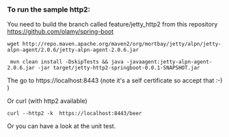 ### To run the sample http2:

You need to build the branch called feature/jetty_http2 from this repository https://github.com/olamy/spring-boot

```
wget http://repo.maven.apache.org/maven2/org/mortbay/jetty/alpn/jetty-alpn-agent/2.0.6/jetty-alpn-agent-2.0.6.jar

 mvn clean install -DskipTests && java -javaagent:jetty-alpn-agent-2.0.6.jar -jar target/jetty-http2-springboot-0.0.1-SNAPSHOT.jar
```

The go to https://localhost:8443 (note it's a self certificate so accept that :-) )

Or curl (with http2 available)

```
curl --http2 -k  https://localhost:8443/beer
```

Or you can have a look at the unit test.